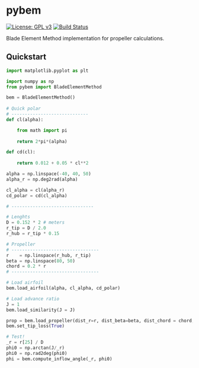 # pybem


[![License: GPL v3](https://img.shields.io/badge/License-GPLv3-blue.svg)](https://www.gnu.org/licenses/gpl-3.0) [![Build Status](https://travis-ci.org/KikeM/pybem.svg?branch=master)](https://travis-ci.org/KikeM/pybem)

Blade Element Method implementation for propeller calculations.

## Quickstart

```python
import matplotlib.pyplot as plt

import numpy as np
from pybem import BladeElementMethod

bem = BladeElementMethod()
    
# Quick polar
# -----------------------------
def cl(alpha):

    from math import pi
    
    return 2*pi*(alpha)

def cd(cl):
    
    return 0.012 + 0.05 * cl**2

alpha = np.linspace(-40, 40, 50)
alpha_r = np.deg2rad(alpha)

cl_alpha = cl(alpha_r)
cd_polar = cd(cl_alpha)

# -------------------------------

# Lenghts
D = 0.152 * 2 # meters
r_tip = D / 2.0
r_hub = r_tip * 0.15 

# Propeller
# ---------------------------------
r    = np.linspace(r_hub, r_tip)
beta = np.linspace(80, 50)
chord = 0.2 * r
# ---------------------------------

# Load airfoil
bem.load_airfoil(alpha, cl_alpha, cd_polar)

# Load advance ratio
J = 1
bem.load_similarity(J = J)

prop = bem.load_propeller(dist_r=r, dist_beta=beta, dist_chord = chord, n_blades = 4)
bem.set_tip_loss(True)

# Test!
_r = r[25] / D
phi0 = np.arctan(J/_r)
phi0 = np.rad2deg(phi0)
phi = bem.compute_inflow_angle(_r, phi0)
```
